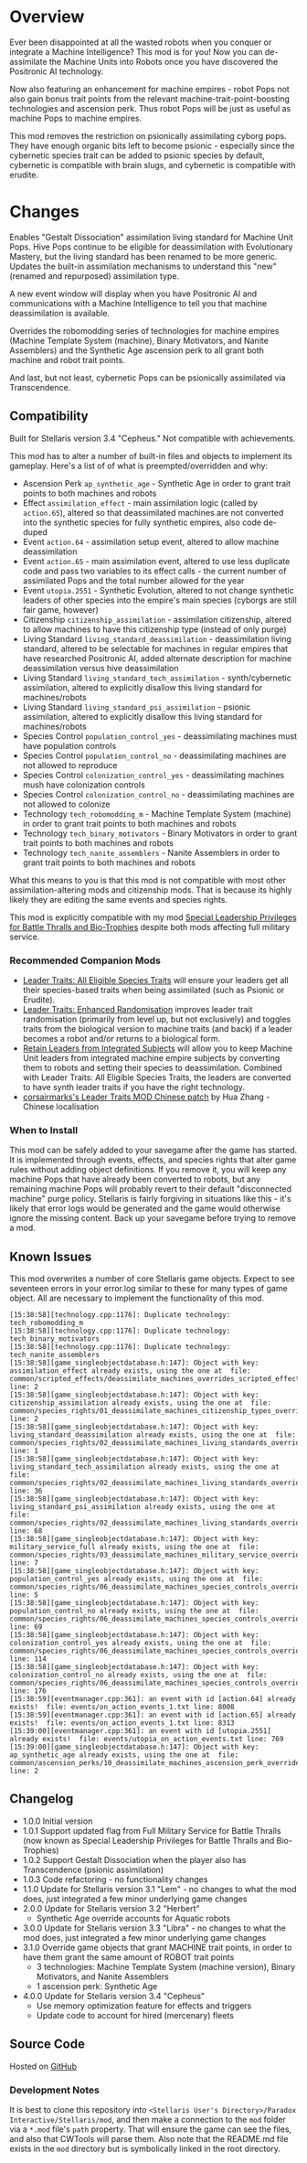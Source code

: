 # Overview

Ever been disappointed at all the wasted robots when you conquer or integrate a Machine Intelligence?  This mod is for you!  Now you can de-assimilate the Machine Units into Robots once you have discovered the Positronic AI technology.

Now also featuring an enhancement for machine empires - robot Pops not also gain bonus trait points from the relevant machine-trait-point-boosting technologies and ascension perk.  Thus robot Pops will be just as useful as machine Pops to machine empires.

This mod removes the restriction on psionically assimilating cyborg pops.  They have enough organic bits left to become psionic - especially since the cybernetic species trait can be added to psionic species by default, cybernetic is compatible with brain slugs, and cybernetic is compatible with erudite.

# Changes

Enables "Gestalt Dissociation" assimilation living standard for Machine Unit Pops.  Hive Pops continue to be eligible for deassimilation with Evolutionary Mastery, but the living standard has been renamed to be more generic.  Updates the built-in assimilation mechanisms to understand this "new" (renamed and repurposed) assimilation type.

A new event window will display when you have Positronic AI and communications with a Machine Intelligence to tell you that machine deassimilation is available.

Overrides the robomodding series of technologies for machine empires (Machine Template System (machine), Binary Motivators, and Nanite Assemblers) and the Synthetic Age ascension perk to all grant both machine and robot trait points.

And last, but not least, cybernetic Pops can be psionically assimilated via Transcendence.

## Compatibility

Built for Stellaris version 3.4 "Cepheus."  Not compatible with achievements.

This mod has to alter a number of built-in files and objects to implement its gameplay.  Here's a list of of what is preempted/overridden and why:

* Ascension Perk `ap_synthetic_age` - Synthetic Age in order to grant trait points to both machines and robots
* Effect `assimilation_effect` - main assimilation logic (called by `action.65`), altered so that deassimilated machines are not converted into the synthetic species for fully synthetic empires, also code de-duped
* Event `action.64` - assimilation setup event, altered to allow machine deassimilation
* Event `action.65` - main assimilation event, altered to use less duplicate code and pass two variables to its effect calls - the current number of assimilated Pops and the total number allowed for the year
* Event `utopia.2551` - Synthetic Evolution, altered to not change synthetic leaders of other species into the empire's main species (cyborgs are still fair game, however)
* Citizenship `citizenship_assimilation` - assimilation citizenship, altered to allow machines to have this citizenship type (instead of only purge)
* Living Standard `living_standard_deassimilation` - deassimilation living standard, altered to be selectable for machines in regular empires that have researched Positronic AI, added alternate description for machine deassimilation versus hive deassimilation
* Living Standard `living_standard_tech_assimilation` - synth/cybernetic assimilation, altered to explicitly disallow this living standard for machines/robots
* Living Standard `living_standard_psi_assimilation` - psionic assimilation, altered to explicitly disallow this living standard for machines/robots
* Species Control `population_control_yes` - deassimilating machines must have population controls
* Species Control `population_control_no` - deassimilating machines are not allowed to reproduce
* Species Control `colonization_control_yes` - deassimilating machines mush have colonization controls
* Species Control `colonization_control_no` - deassimilating machines are not allowed to colonize
* Technology `tech_robomodding_m` - Machine Template System (machine) in order to grant trait points to both machines and robots
* Technology `tech_binary_motivators` - Binary Motivators in order to grant trait points to both machines and robots
* Technology `tech_nanite_assemblers` - Nanite Assemblers in order to grant trait points to both machines and robots

What this means to you is that this mod is not compatible with most other assimilation-altering mods and citizenship mods.  That is because its highly likely they are editing the same events and species rights.

This mod is explicitly compatible with my mod [Special Leadership Privileges for Battle Thralls and Bio-Trophies](https://steamcommunity.com/sharedfiles/filedetails/?id=2496357447) despite both mods affecting full military service.

### Recommended Companion Mods

* [Leader Traits: All Eligible Species Traits](https://steamcommunity.com/sharedfiles/filedetails/?id=2499031295) will ensure your leaders get all their species-based traits when being assimilated (such as Psionic or Erudite).
* [Leader Traits: Enhanced Randomisation](https://steamcommunity.com/sharedfiles/filedetails/?id=2553806265) improves leader trait randomisation (primarily from level up, but not exclusively) and toggles traits from the biological version to machine traits (and back) if a leader becomes a robot and/or returns to a biological form.
* [Retain Leaders from Integrated Subjects](https://steamcommunity.com/sharedfiles/filedetails/?id=2553818684) will allow you to keep Machine Unit leaders from integrated machine empire subjects by converting them to robots and setting their species to deassimilation.  Combined with Leader Traits: All Eligible Species Traits, the leaders are converted to have synth leader traits if you have the right technology.
* [corsairmarks's Leader Traits MOD Chinese patch](https://steamcommunity.com/sharedfiles/filedetails/?id=2558494770) by Hua Zhang - Chinese localisation

### When to Install

This mod can be safely added to your savegame after the game has started. It is implemented through events, effects, and species rights that alter game rules without adding object definitions. If you remove it, you will keep any machine Pops that have already been converted to robots, but any remaining machine Pops will probably revert to their default "disconnected machine" purge policy. Stellaris is fairly forgiving in situations like this - it's likely that error logs would be generated and the game would otherwise ignore the missing content. Back up your savegame before trying to remove a mod.

## Known Issues

This mod overwrites a number of core Stellaris game objects.  Expect to see seventeen errors in your error.log similar to these for many types of game object.  All are necessary to implement the functionality of this mod.

```
[15:38:58][technology.cpp:1176]: Duplicate technology: tech_robomodding_m
[15:38:58][technology.cpp:1176]: Duplicate technology: tech_binary_motivators
[15:38:58][technology.cpp:1176]: Duplicate technology: tech_nanite_assemblers
[15:38:58][game_singleobjectdatabase.h:147]: Object with key: assimilation_effect already exists, using the one at  file: common/scripted_effects/deassimilate_machines_overrides_scripted_effects.txt line: 2
[15:38:58][game_singleobjectdatabase.h:147]: Object with key: citizenship_assimilation already exists, using the one at  file: common/species_rights/01_deassimilate_machines_citizenship_types_overrides.txt line: 2
[15:38:58][game_singleobjectdatabase.h:147]: Object with key: living_standard_deassimilation already exists, using the one at  file: common/species_rights/02_deassimilate_machines_living_standards_overrides.txt line: 1
[15:38:58][game_singleobjectdatabase.h:147]: Object with key: living_standard_tech_assimilation already exists, using the one at  file: common/species_rights/02_deassimilate_machines_living_standards_overrides.txt line: 36
[15:38:58][game_singleobjectdatabase.h:147]: Object with key: living_standard_psi_assimilation already exists, using the one at  file: common/species_rights/02_deassimilate_machines_living_standards_overrides.txt line: 68
[15:38:58][game_singleobjectdatabase.h:147]: Object with key: military_service_full already exists, using the one at  file: common/species_rights/03_deassimilate_machines_military_service_overrides.txt line: 7
[15:38:58][game_singleobjectdatabase.h:147]: Object with key: population_control_yes already exists, using the one at  file: common/species_rights/06_deassimilate_machines_species_controls_overrides.txt line: 5
[15:38:58][game_singleobjectdatabase.h:147]: Object with key: population_control_no already exists, using the one at  file: common/species_rights/06_deassimilate_machines_species_controls_overrides.txt line: 69
[15:38:58][game_singleobjectdatabase.h:147]: Object with key: colonization_control_yes already exists, using the one at  file: common/species_rights/06_deassimilate_machines_species_controls_overrides.txt line: 114
[15:38:58][game_singleobjectdatabase.h:147]: Object with key: colonization_control_no already exists, using the one at  file: common/species_rights/06_deassimilate_machines_species_controls_overrides.txt line: 176
[15:38:59][eventmanager.cpp:361]: an event with id [action.64] already exists!  file: events/on_action_events_1.txt line: 8008
[15:38:59][eventmanager.cpp:361]: an event with id [action.65] already exists!  file: events/on_action_events_1.txt line: 8313
[15:39:00][eventmanager.cpp:361]: an event with id [utopia.2551] already exists!  file: events/utopia_on_action_events.txt line: 769
[15:39:00][game_singleobjectdatabase.h:147]: Object with key: ap_synthetic_age already exists, using the one at  file: common/ascension_perks/10_deassimilate_machines_ascension_perk_overrides.txt line: 2
```

## Changelog

* 1.0.0 Initial version
* 1.0.1 Support updated flag from Full Military Service for Battle Thralls (now known as Special Leadership Privileges for Battle Thralls and Bio-Trophies)
* 1.0.2 Support Gestalt Dissociation when the player also has Transcendence (psionic assimilation)
* 1.0.3 Code refactoring - no functionality changes
* 1.1.0 Update for Stellaris version 3.1 "Lem" - no changes to what the mod does, just integrated a few minor underlying game changes
* 2.0.0 Update for Stellaris version 3.2 "Herbert"
    * Synthetic Age override accounts for Aquatic robots
* 3.0.0 Update for Stellaris version 3.3 "Libra" - no changes to what the mod does, just integrated a few minor underlying game changes
* 3.1.0 Override game objects that grant MACHINE trait points, in order to have them grant the same amount of ROBOT trait points
    * 3 technologies: Machine Template System (machine version), Binary Motivators, and Nanite Assemblers
    * 1 ascension perk: Synthetic Age
* 4.0.0 Update for Stellaris version 3.4 "Cepheus"
    * Use memory optimization feature for effects and triggers
    * Update code to account for hired (mercenary) fleets

## Source Code

Hosted on [GitHub](https://github.com/corsairmarks/deassimilate_machines)

### Development Notes

It is best to clone this repository into `<Stellaris User's Directory>/Paradox Interactive/Stellaris/mod`, and then make a connection to the `mod` folder via a `*.mod` file's `path` property.  That will ensure the game can see the files, and also that CWTools will parse them.  Also note that the README.md file exists in the `mod` directory but is symbolically linked in the root directory.